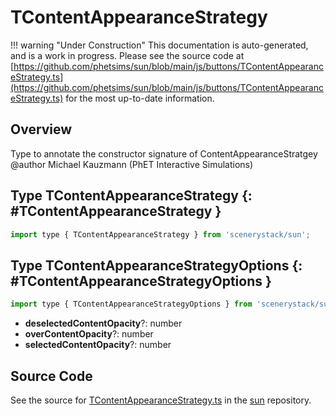 # TContentAppearanceStrategy

!!! warning "Under Construction"
    This documentation is auto-generated, and is a work in progress. Please see the source code at
    [https://github.com/phetsims/sun/blob/main/js/buttons/TContentAppearanceStrategy.ts](https://github.com/phetsims/sun/blob/main/js/buttons/TContentAppearanceStrategy.ts) for the most up-to-date information.

## Overview

Type to annotate the constructor signature of ContentAppearanceStratgey
@author Michael Kauzmann (PhET Interactive Simulations)

## Type TContentAppearanceStrategy {: #TContentAppearanceStrategy }


```js
import type { TContentAppearanceStrategy } from 'scenerystack/sun';
```






## Type TContentAppearanceStrategyOptions {: #TContentAppearanceStrategyOptions }


```js
import type { TContentAppearanceStrategyOptions } from 'scenerystack/sun';
```


- **deselectedContentOpacity**?: <span style="color: hsla(calc(var(--md-hue) + 180deg),80%,40%,1);">number</span>
- **overContentOpacity**?: <span style="color: hsla(calc(var(--md-hue) + 180deg),80%,40%,1);">number</span>
- **selectedContentOpacity**?: <span style="color: hsla(calc(var(--md-hue) + 180deg),80%,40%,1);">number</span>




## Source Code

See the source for [TContentAppearanceStrategy.ts](https://github.com/phetsims/sun/blob/main/js/buttons/TContentAppearanceStrategy.ts) in the [sun](https://github.com/phetsims/sun) repository.
